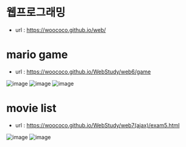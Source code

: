 # 웹프로그래밍

- url : https://woococo.github.io/web/

# mario game

- url : https://woococo.github.io/WebStudy/web6/game

![image](https://user-images.githubusercontent.com/101681351/172033405-1edc689f-3945-4609-b3c5-89d826e636f1.png)
![image](https://user-images.githubusercontent.com/101681351/172033400-8ee30402-a725-4c49-8553-96e5f6d975cd.png)
![image](https://user-images.githubusercontent.com/101681351/172504273-a8957dcf-78e7-413a-9710-9307ff4655d6.png)


# movie list

- url : https://woococo.github.io/WebStudy/web7(ajax)/exam5.html

![image](https://user-images.githubusercontent.com/101681351/172504172-7263ecaa-e728-491e-a831-cb01d9a43455.png)
![image](https://user-images.githubusercontent.com/101681351/172504190-9c911619-4264-4482-9087-1c72f07210c7.png)

